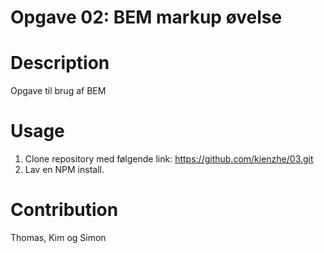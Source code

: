 # Opgave 02: BEM markup øvelse

# Description

Opgave til brug af BEM

# Usage

1. Clone repository med følgende link: https://github.com/kienzhe/03.git 
2. Lav en NPM install. 

# Contribution 

Thomas, Kim og Simon


